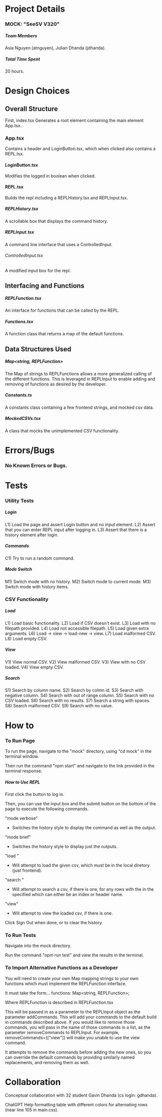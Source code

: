 # Project Details
### MOCK: "SeeSV V320"

##### Team Members
Asia Nguyen (atnguyen), Julian Dhanda (jdhanda).

##### Total Time Spent
20 hours.

# Design Choices
## Overall Structure
First, index.tsx Generates a root element containing the main element App.tsx.

### App.tsx
Contains a header and LoginButton.tsx, which when clicked also contains a REPL.tsx.

#### LoginButton.tsx
Modifies the logged in boolean when clicked.

#### REPL.tsx
Builds the repl including a REPLHistory.tsx and REPLInput.tsx.

##### REPLHistory.tsx
A scrollable box that displays the command history.

##### REPLInput.tsx
A command line interface that uses a ControlledInput.

###### ControlledInput.tsx
A modified input box for the repl.

## Interfacing and Functions

##### REPLFunction.tsx
An interface for functions that can be called by the REPL.

##### Functions.tsx
A function class that returns a map of the default functions.

## Data Structures Used
##### Map<string, REPLFunction>
The Map of strings to REPLFunctions allows a more generalized calling of the different
functions. This is leveraged in REPLInput to enable adding and removing of functions as 
desired by the developer.

##### Constants.ts
A constants class containing a few frontend strings, and mocked csv data.

##### MockedCSVs.tsx
A class that mocks the unimplemented CSV functionality.

# Errors/Bugs
### No Known Errors or Bugs.

# Tests
### Utility Tests
##### Login
L1) Load the page and assert Login button and no input element.
L2) Assert that you can enter REPL input after logging in.
L3) Assert that there is a history element after login.

##### Commands
C1) Try to run a random command.

##### Mode Switch
M1) Switch mode with no history.
M2) Switch mode to current mode.
M3) Switch mode with history items.

### CSV Functionality
##### Load
L1) Load basic functionality.
L2) Load if CSV doesn't exist.
L3) Load with no filepath provided.
L4) Load not accessible filepath.
L5) Load given extra arguments.
L6) Load -> view -> load-new -> view.
L7) Load malformed CSV.
L8) Load empty CSV.

##### View
V1) View normal CSV.
V2) View malformed CSV.
V3) View with no CSV loaded.
V4) View empty CSV.

##### Search
S1) Search by column name.
S2) Search by colmn id.
S3) Search with negative column.
S4) Search with out of range column.
S5) Search with no CSV loaded.
S6) Search with no results.
S7) Search a string with spaces.
S8) Search malformed CSV.
S9) Search with no value.

# How to
### To Run Page
To run the page, navigate to the "mock" directory, using "cd mock" in the terminal window.

Then run the command "npm start" and navigate to the link provided in the terminal response.

##### How to Use REPL
First click the button to log in.

Then, you can use the input box and the submit button on the bottom of the page to execute
the following commands.

"mode verbose"
- Switches the history style to display the command as well as the output.

"mode brief"
- Switches the history style to display just the outputs.

"load <csv-file-path>"
- Will attempt to load the given csv, which must be in the local diretory (just frontend).

"search <value> <column>"
- Will attempt to search a csv, if there is one, for any rows with the <value> in the 
specified <column> which can either be an index or header name.

"view"
- Will attempt to view the loaded csv, if there is one.

Click Sign Out when done, or to clear the history.

### To Run Tests
Navigate into the mock directory.

Run the command "npm run test" and view the results in the terminal.

### To Import Alternative Functions as a Developer
You will need to create your own Map mapping strings to your own functions which must
implement the REPLFunction interface.

It must take the form...
functions: Map<string, REPLFunction>;

Where REPLFunction is described in REPLFunction.tsx

This will be passed in as a parameter to the REPLInput object as the parameter addCommands. This will
add your commands to the default build in commands described above. If you would like to remove those
commands, you will pass in the name of those commands in a list, as the parameter removeCommands to 
REPLInput. For example, removeCommands={["view"]} will make you unable to use the view command.

It attempts to remove the commands before adding the new ones, so you can override the default commands
by providing similarly named replacements, and removing them as well.

# Collaboration
Conceptual collaboration with 32 student Gavin Dhanda (cs login: gdhanda).

ChatGPT Help formatting table with different colors for alternating rows (near line 105 in main.css).